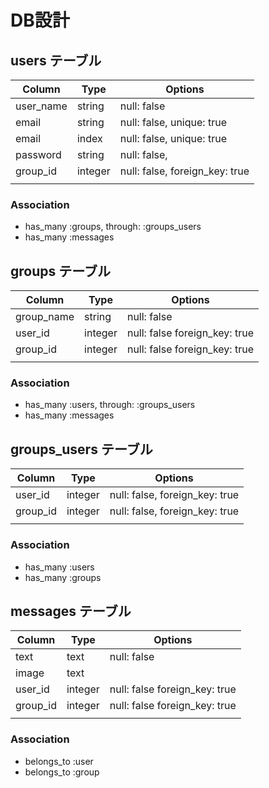 # DB設計

## users テーブル

| Column    | Type    | Options                        |
| --------- | ------- | ------------------------------ |
| user_name | string  | null: false                    |
| email     | string  | null: false, unique: true      |
| email     | index   | null: false, unique: true      |
| password  | string  | null: false,                   |
| group_id  | integer | null: false, foreign_key: true |
|           |         |                                |

### Association
+ has_many :groups, through: :groups_users
+ has_many :messages

## groups テーブル

| Column     | Type    | Options                       |
| ---------- | ------- | ----------------------------- |
| group_name | string  | null: false                   |
| user_id    | integer | null: false foreign_key: true |
| group_id   | integer | null: false foreign_key: true |
|            |         |                               |

### Association
+ has_many :users, through: :groups_users
+ has_many :messages

## groups_users テーブル

| Column   | Type    | Options                        |
| -------- | ------- | ------------------------------ |
| user_id  | integer | null: false, foreign_key: true |
| group_id | integer | null: false, foreign_key: true |
|          |         |                                |

### Association
+ has_many :users
+ has_many :groups


## messages テーブル
| Column   | Type    | Options                       |
| -------- | ------- | ----------------------------- |
| text     | text    | null: false                   |
| image    | text    |                               |
| user_id  | integer | null: false foreign_key: true |
| group_id | integer | null: false foreign_key: true |
|          |         |                               |

### Association
+ belongs_to :user
+ belongs_to :group

